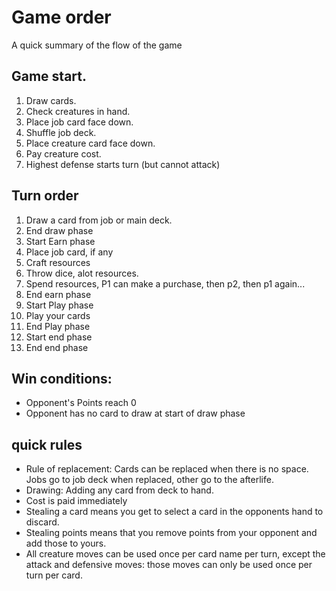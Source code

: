# Game order
A quick summary of the flow of the game

## Game start.
1. Draw cards.
2. Check creatures in hand.
3. Place job card face down.
4. Shuffle job deck.
4. Place creature card face down.
5. Pay creature cost.
6. Highest defense starts turn (but cannot attack)

## Turn order
1. Draw a card from job or main deck.
2. End draw phase
3. Start Earn phase
4. Place job card, if any
5. Craft resources
6. Throw dice, alot resources.
7. Spend resources, P1 can make a purchase, then p2, then p1 again...
8. End earn phase
9. Start Play phase
10. Play your cards
11. End Play phase
12. Start end phase
13. End end phase

## Win conditions:
- Opponent's Points reach 0
- Opponent has no card to draw at start of draw phase

## quick rules
- Rule of replacement: Cards can be replaced when there is no space. 
Jobs go to job deck when replaced, other go to the afterlife.
- Drawing: Adding any card from deck to hand.
- Cost is paid immediately
- Stealing a card means you get to select a card in the opponents hand to discard.
- Stealing points means that you remove points from your opponent and add those to yours.
- All creature moves can be used once per card name per turn, except the attack and defensive moves: those moves can only be used once per turn per card.